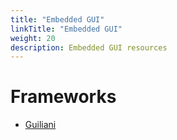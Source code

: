 ```yaml
---
title: "Embedded GUI"
linkTitle: "Embedded GUI"
weight: 20
description: Embedded GUI resources
---
```


# Frameworks
* [Guiliani](https://www.guiliani.de/mediawiki/index.php?title=Guiliani:Features)
